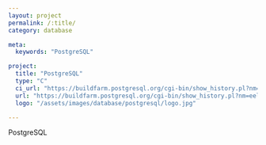 ```yaml
---
layout: project
permalink: /:title/
category: database

meta:
  keywords: "PostgreSQL"

project:
  title: "PostgreSQL"
  type: "C"
  ci_url: "https://buildfarm.postgresql.org/cgi-bin/show_history.pl?nm=eelpout&br=HEAD"
  url: "https://buildfarm.postgresql.org/cgi-bin/show_history.pl?nm=eelpout&br=HEAD"
  logo: "/assets/images/database/postgresql/logo.jpg"

---
```

<p>PostgreSQL</p>
